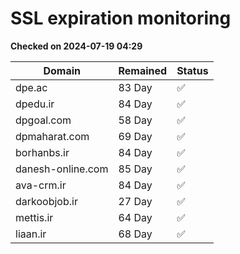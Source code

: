 # SSL expiration monitoring

**Checked on 2024-07-19 04:29**

| Domain | Remained | Status       |
|--------|----------|--------------|
| dpe.ac     | 83 Day   | ✅ |
| dpedu.ir     | 84 Day   | ✅ |
| dpgoal.com     | 58 Day   | ✅ |
| dpmaharat.com     | 69 Day   | ✅ |
| borhanbs.ir     | 84 Day   | ✅ |
| danesh-online.com     | 85 Day   | ✅ |
| ava-crm.ir     | 84 Day   | ✅ |
| darkoobjob.ir     | 27 Day   | ✅ |
| mettis.ir     | 64 Day   | ✅ |
| liaan.ir     | 68 Day   | ✅ |
